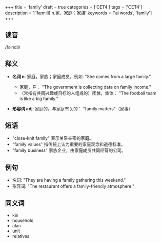 +++
title = 'family'
draft = true
categories = ['CET4']
tags = ['CET4']
description = '[ˈfæmili] n.家，家庭；家族'
keywords = ['ai words', 'family']
+++

## 读音
/fəˈmɪli/

## 释义
- **名词 n**:
  家庭，家族；家庭成员。例如: "She comes from a large family."
  - 家庭，户： "The government is collecting data on family income."
  - （常指有共同兴趣或目标的人组成的）团体，集体： "The football team is like a big family."

- **形容词 adj**:
  家庭的，与家庭有关的： "family matters"（家事）

## 短语
- "close-knit family" 表示关系亲密的家庭。
- "family values" 指传统上认为重要的家庭观念和道德标准。
- "family business" 家族企业，由家庭成员共同经营的公司。

## 例句
- 名词: "They are having a family gathering this weekend."
- 形容词: "The restaurant offers a family-friendly atmosphere."

## 同义词
- kin
- household
- clan
- unit
- relatives
